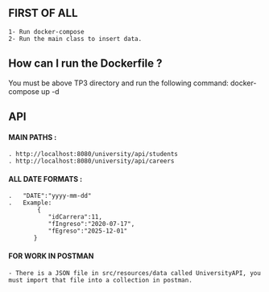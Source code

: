 ## FIRST OF ALL
    1- Run docker-compose
    2- Run the main class to insert data. 

## How can I run the Dockerfile ?
You must be above TP3 directory and run the following command: docker-compose up -d 


## API
#### MAIN PATHS : 
    . http://localhost:8080/university/api/students
    . http://localhost:8080/university/api/careers

#### ALL DATE FORMATS : 
    .   "DATE":"yyyy-mm-dd"
    .   Example: 
            {
               "idCarrera":11,
               "fIngreso":"2020-07-17",
               "fEgreso":"2025-12-01"
           }

#### FOR WORK IN POSTMAN 
    - There is a JSON file in src/resources/data called UniversityAPI, you must import that file into a collection in postman.
